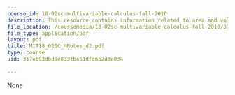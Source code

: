 ```yaml
---
course_id: 18-02sc-multivariable-calculus-fall-2010
description: This resource contains information related to area and volume.
file_location: /coursemedia/18-02sc-multivariable-calculus-fall-2010/317eb93dbd9e833fbe51dfc6b2d3e034_MIT18_02SC_MNotes_d2.pdf
file_type: application/pdf
layout: pdf
title: MIT18_02SC_MNotes_d2.pdf
type: course
uid: 317eb93dbd9e833fbe51dfc6b2d3e034

---
```

None